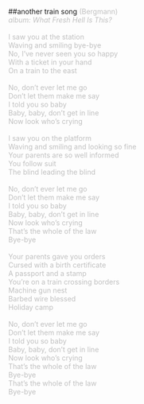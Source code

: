 ##another train song
<span style="color: #c0c0c0">(Bergmann)<br />
<i>album: What Fresh Hell Is This?</i><br />
<br />
I saw you at the station<br />
Waving and smiling bye-bye<br />
No, I&rsquo;ve never seen you so happy<br />
With a ticket in your hand<br />
On a train to the east<br />
<br />
No, don&rsquo;t ever let me go<br />
Don&rsquo;t let them make me say<br />
I told you so baby<br />
Baby, baby, don&rsquo;t get in line<br />
Now look who&rsquo;s crying<br />
<br />
I saw you on the platform<br />
Waving and smiling and looking so fine<br />
Your parents are so well informed<br />
You follow suit<br />
The blind leading the blind<br />
<br />
No, don&rsquo;t ever let me go<br />
Don&rsquo;t let them make me say<br />
I told you so baby<br />
Baby, baby, don&rsquo;t get in line<br />
Now look who&rsquo;s crying<br />
That&rsquo;s the whole of the law<br />
Bye-bye<br />
<br />
Your parents gave you orders<br />
Cursed with a birth certificate<br />
A passport and a stamp<br />
You&rsquo;re on a train crossing borders<br />
Machine gun nest <br />
Barbed wire blessed <br />
Holiday camp<br />
<br />
No, don&rsquo;t ever let me go<br />
Don&rsquo;t let them make me say<br />
I told you so baby<br />
Baby, baby, don&rsquo;t get in line<br />
Now look who&rsquo;s crying<br />
That&rsquo;s the whole of the law<br />
Bye-bye <br />
That&rsquo;s the whole of the law<br />
Bye-bye<br />
</span>
<br />
